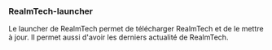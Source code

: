 ### RealmTech-launcher
Le launcher de RealmTech permet de télécharger RealmTech et de le mettre à jour. Il permet aussi d'avoir les derniers actualité de RealmTech.
